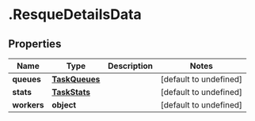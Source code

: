 # .ResqueDetailsData

## Properties

Name | Type | Description | Notes
------------ | ------------- | ------------- | -------------
**queues** | [**TaskQueues**](TaskQueues.md) |  | [default to undefined]
**stats** | [**TaskStats**](TaskStats.md) |  | [default to undefined]
**workers** | **object** |  | [default to undefined]

